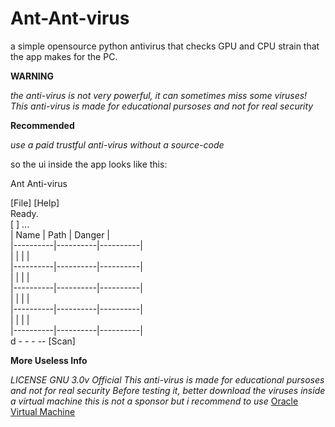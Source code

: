 # Ant-Ant-virus
a simple opensource python antivirus that checks GPU and CPU strain that the app makes for the PC.

**WARNING**

*the anti-virus is not very powerful, it can sometimes miss some viruses!*
*This anti-virus is made for educational pursoses and not for real security*

**Recommended**

*use a paid trustful anti-virus without a source-code*

so the ui inside the app looks like this:



Ant Anti-virus                                                        

 [File]  [Help]                                                            
 Ready.                                                                    
 [                                                            ] ...        
 | Name     | Path     | Danger   |                                        
 |----------|----------|----------|                                        
 |          |          |          |                                        
 |----------|----------|----------|                                        
 |          |          |          |                                        
 |----------|----------|----------|                                        
 |          |          |          |                                        
 |----------|----------|----------|                                        
 |          |          |          |     
 |----------|----------|----------|     
d     -           -                  -                 -- [Scan]       



**More Useless Info**

*LICENSE GNU 3.0v Official*
*This anti-virus is made for educational pursoses and not for real security*
*Before testing it, better download the viruses inside a virtual machine*
*this is not a sponsor but i recommend to use* [Oracle Virtual Machine](https://www.oracle.com/de/virtualization/technologies/vm/downloads/virtualbox-downloads.html)
